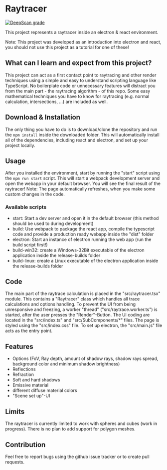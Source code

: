 # Raytracer
[![DeepScan grade](https://deepscan.io/api/teams/10967/projects/13907/branches/246161/badge/grade.svg)](https://deepscan.io/dashboard#view=project&tid=10967&pid=13907&bid=246161)

This project represents a raytracer inside an electron & react environment.

Note: This project was developed as an introduction into electron and react, you should not use this project as a tutorial for one of these!

## What can I learn and expect from this project?
This project can act as a first contact point to raytracing and other render techniques using a simple and easy to understand scripting language like TypeScript. No boilerplate code or unnecessary features will distract you from the main part - the raytracing algorithm - of this repo. Some easy mathematical techniques you have to know for raytracing (e.g. normal calculation, intersections, ...) are included as well.

## Download & Installation
The only thing you have to do is to download/clone the repository and run the ```npm install``` inside the downloaded folder. This will automatically install all of the dependencies, including react and electron, and set up your project locally.

## Usage
After you installed the environment, start by running the "start" script using the ```npm run start``` script. This will start a webpack development server and open the webapp in your default browser. You will see the final result of the raytracer! Note: The page automatically refreshes, when you make some custom changes in the code.

### Available scripts
* start: Start a dev server and open it in the default browser (this method should be used to during development)
* build: Use webpack to package the react app, compile the typescript code and provide a production ready webapp inside the "dist" folder
* electron: Start an instance of electron running the web app (run the build script first!)
* build-win32: create a Windows-32Bit executable of the electron application inside the release-builds folder
* build-linux: create a Linux executable of the electron application inside the release-builds folder

## Code
The main part of the raytrace calculation is placed in the "src/raytracer.tsx" module. This contains a "Raytracer" class which handles all trace calculations and options handling.
To prevent the UI from being unresponsive and freezing, a worker "thread" ("src/raytrace.worker.ts") is started, after the user presses the "Render"-Button.
The UI coding are located in the "src/index.ts" and "src/SubComponents/*" files.
The page is styled using the "src/index.css" file.
To set up electron, the "src/main.js" file acts as the entry point.

## Features
* Options (FoV, Ray depth, amount of shadow rays, shadow rays spread, background color and minimum shadow brightness)
* Reflections
* Refraction
* Soft and hard shadows
* Emissive material
* different diffuse material colors
* "Scene set up"-UI

## Limits
The raytracer is currently limited to work with spheres and cubes (work in progress). There is no plan to add support for polygon meshes.

## Contribution
Feel free to report bugs using the github issue tracker or to create pull requests.
